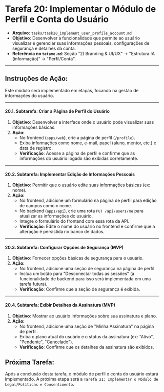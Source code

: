 # Tarefa 20: Implementar o Módulo de Perfil e Conta do Usuário

*   **Arquivo**: `tasks/task20_implement_user_profile_account.md`
*   **Objetivo**: Desenvolver a funcionalidade que permite ao usuário visualizar e gerenciar suas informações pessoais, configurações de segurança e detalhes da conta.
*   **Referência no `tatame.md`**: Seção "2) Branding & UI/UX" -> "Estrutura IA (informação)" -> "Perfil/Conta".

---

## Instruções de Ação:

Este módulo será implementado em etapas, focando na gestão de informações do usuário.

---

#### **20.1. Subtarefa: Criar a Página de Perfil do Usuário**

1.  **Objetivo**: Desenvolver a interface onde o usuário pode visualizar suas informações básicas.
2.  **Ação**:
    *   No frontend (`apps/web`), crie a página de perfil (`/profile`).
    *   Exiba informações como nome, e-mail, papel (aluno, mentor, etc.) e data de registro.
    *   **Verificação**: Acesse a página de perfil e confirme que as informações do usuário logado são exibidas corretamente.

---

#### **20.2. Subtarefa: Implementar Edição de Informações Pessoais**

1.  **Objetivo**: Permitir que o usuário edite suas informações básicas (ex: nome).
2.  **Ação**:
    *   No frontend, adicione um formulário na página de perfil para edição de campos como o nome.
    *   No backend (`apps/api`), crie uma rota `PUT /api/users/me` para atualizar as informações do usuário.
    *   Integre o formulário do frontend com essa rota da API.
    *   **Verificação**: Edite o nome do usuário no frontend e confirme que a alteração é persistida no banco de dados.

---

#### **20.3. Subtarefa: Configurar Opções de Segurança (MVP)**

1.  **Objetivo**: Fornecer opções básicas de segurança para o usuário.
2.  **Ação**:
    *   No frontend, adicione uma seção de segurança na página de perfil.
    *   Inclua um botão para "Desconectar todas as sessões" (a funcionalidade de backend para isso será implementada em uma tarefa futura).
    *   **Verificação**: Confirme que a seção de segurança é exibida.

---

#### **20.4. Subtarefa: Exibir Detalhes da Assinatura (MVP)**

1.  **Objetivo**: Mostrar ao usuário informações sobre sua assinatura e plano.
2.  **Ação**:
    *   No frontend, adicione uma seção de "Minha Assinatura" na página de perfil.
    *   Exiba o plano atual do usuário e o status da assinatura (ex: "Ativo", "Pendente", "Cancelado").
    *   **Verificação**: Confirme que os detalhes da assinatura são exibidos.

## Próxima Tarefa:

Após a conclusão desta tarefa, o módulo de perfil e conta do usuário estará implementado. A próxima etapa será a `Tarefa 21: Implementar o Módulo de Legal/Políticas e Consentimento`.
